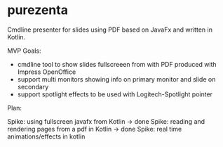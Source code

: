 # purezenta
Cmdline presenter for slides using PDF based on JavaFx and written in Kotlin.

MVP Goals: 
* cmdline tool to show slides fullscreeen from with PDF produced with Impress OpenOffice
* support multi monitors showing info on primary monitor and slide on secondary
* support spotlight effects to be used with Logitech-Spotlight pointer


Plan:

Spike: using fullscreen javafx from Kotlin -> done
Spike: reading and rendering pages from a pdf in Kotlin -> done
Spike: real time animations/effects in kotlin

